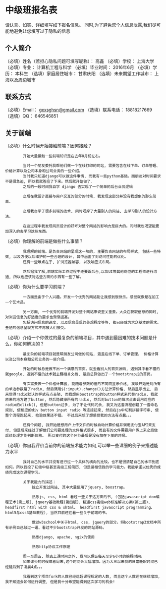 # 中级班报名表

请认真、如实、详细填写如下报名信息。
同时,为了避免您个人信息泄露,我们尽可能地避免让您填写过于隐私的信息

## 个人简介

（必填）姓名（若担心隐私问题可填写昵称）： 高鑫
（必填）学校： 上海大学
（必填）专业： 计算机工程与科学
（必填）毕业时间： 2016年6月
（必填）学历： 本科生
（选填）家庭居住城市： 甘肃庆阳
（选填）未来期望工作城市： 上海以及周边城市

## 联系方式

（必填）Email： gxxsghsn@gmail.com
（选填）联系电话： 18818217669
（选填）QQ： 646546851

## 关于前端

（必填）什么时候开始接触前端？因何接触？


			开始大量接触一些前端知识是在去年8月份左右。

			当时一个朋友委托我帮他们做一个在线打印的网站, 需要包含在线下单、订单管理、 价格计算以及公司本身和公司业务的一些介绍。
			当时我只知道django可以做这件事情, 而我有一些python基础。而朋友对时间要求不是很急迫, 所以我就答应了下来。然后就开始做了.
			之后的一段时间我自学 django 去实现了一个简单的后台业务逻辑

			之后在我设计直接与用户交互的部分的时候, 我发现这部分并没有我想象的那么简单。

			之后我自学了很多前端的技术, 同时观摩了大量别人的网站, 去学习别人的设计方法。

			在这过程中我发现网页设计的好坏对整个网站的影响力是巨大的。同时我也渴望能更加深入的去学习这些东西。



（必填）你理解的前端是做些什么事情？


			我理解的前端。是负责网站的呈现这一块的, 主要负责网站的布局样式, 包括一些特效, 以及方便以后维护的一些合理的设计, 其中涵盖了对访问性能的优化。
			还有一些难点在于, 扩浏览器兼容, 以及响应式布局。
			
			然后据我了解,前端实际工作过程中还要跟后台,以及UI等其他岗位的工程师进行沟通, 所以也应该对这些方面的东西有一些了解。



（必填）你为什么要学习前端？
		

			一方面是由于个人兴趣。开发一个优秀的网站能让我感到很快乐。感觉就像是在加工一个艺术品。

			另一方面, 一个优秀的前端开发对整个网站来说至关重要。大众在获取信息的同时, 对浏览信息的舒适度的要求也渐渐提高。 
			包括访问信息的速度, 以及信息呈现的美观程度等等, 都已经成为大众基本的需求。丑陋的信息呈现方式不再被人们接受。



（必填）介绍一个你做过的最复杂的前端项目，其中遇到最困难的技术问题是什么，你如何解决的？

			
			最复杂的前端项目就是帮朋友公司做的网站, 涵盖在线下单、订单管理、 价格计算以及公司本身和公司业务的一些介绍。

			开始的时候总是做不出一个满意的首页。就去看别人的首页源码, 遇到其中看不懂的就google, 遇到不懂的技术就去翻相关文档, 最后总算做出了一个bootstrap式的首页。

			有次需要做一个价格计算器, 能随着参数的值的不同而显示价格, 我最开始是对所有的单选参数建了radio, 然后调用$(:input).change()方法计算价格, 然后显示出去, 后来觉得radio默认的样式有点丑陋, 而我想用bootstrap的button样式来代替radio, 我就原来的地方建了button, 然后隐藏掉所有的radio, 然后对button的每次点击调用对应的radio的click(), 但是button过多, 为了不让代码冗余, 我又为这套流程创建了一套命名规则, 使相应的div button input radio 等连接起来, 然后在js中切割拼接字符串, 使整个流程跑起来, 检验效果还不错。 不过后来想了想感觉我的方法有点蠢。。。

			还有个问题, 我开始是想用户上传文件的时候自动计算价格并调用支付宝API来支付, 但是后来经过了解他们公司要处理的文件格式很多, 而且有的文件需要用户传上来之后做后续处理才能判断价格。 所以支付的这个环节最后是没有放在下单的时候。

			

（必填）你自我评价当前你的前端技术能力如何,可以举一些详细的例子来描述能力水平


			我对自己的水平并没有进行过一个具体的横向的比较。也不是很清楚自己的水平到底如何。所以我投了初级中级甚至高级三份简历, 但是请相信我的学习能力。我能承诺以优秀的成绩完成这次课程学习。

			关于我能力的描述：
				独立开发过网站, 其中大量使用了jquery, boostrap。

				熟悉js, css, html 看过一些关于这方面的书, (包括javascript dom编程艺术(第二版)、jquery基础教程(第四版)、精通css高级web标准解决方案(第二版)、headfirst html with css & xhtml、 headfirst javascript programming、 html5与css3基础教程), 当然目前还在看一些关于前端的书。
				
				做过w3school中关于html, css, jquery的部分。将bootstrap3文档中所有示例自己敲过一遍、看过不少bootstrap开发的网站源码。

				熟悉django, apache, ngix的使用

				熟悉http协议工作原理

			周一至周五, 除去上课时间之外, 我可以保证每天至少6小时的编程时间。
			如果课少的时候或者周末,这个时间会大幅增加。因为大三以来我的日常睡眠时间已经延后到了凌晨4点。。。

			我看到这个项目fork的人数已经远超课程规定的人数, 而且这个人数还在继续增加, 我不知道会如何进行调整, 但是我十分希望能得到这次学习的机会!
		
